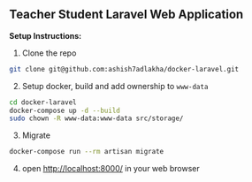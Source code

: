 ## Teacher Student Laravel Web Application

**Setup Instructions:**

1. Clone the repo
```sh
git clone git@github.com:ashish7adlakha/docker-laravel.git 
```

2. Setup docker, build and add ownership to `www-data`
```sh
cd docker-laravel
docker-compose up -d --build
sudo chown -R www-data:www-data src/storage/
```

3. Migrate
```sh
docker-compose run --rm artisan migrate
```

4. open [http://localhost:8000/](http://localhost:8000/) in your web browser
